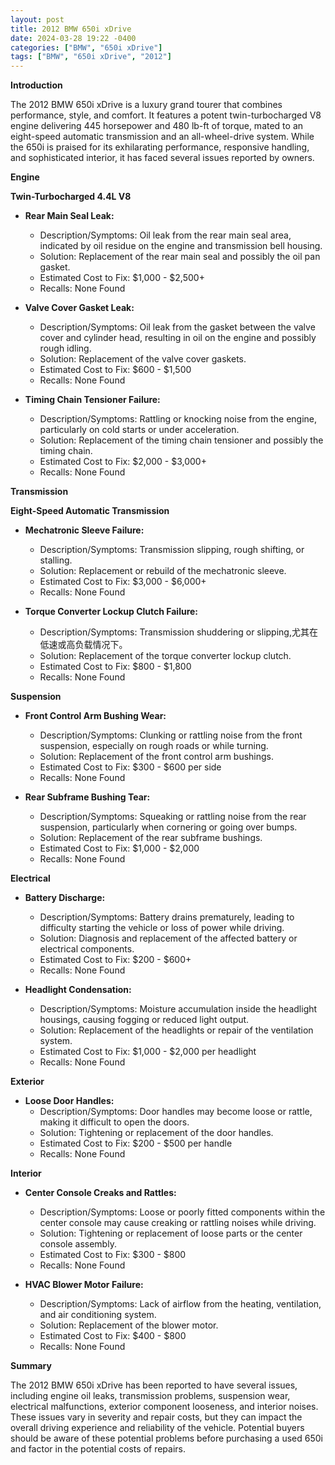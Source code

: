 ```yaml
---
layout: post
title: 2012 BMW 650i xDrive
date: 2024-03-28 19:22 -0400
categories: ["BMW", "650i xDrive"]
tags: ["BMW", "650i xDrive", "2012"]
---
```

**Introduction**

The 2012 BMW 650i xDrive is a luxury grand tourer that combines performance, style, and comfort. It features a potent twin-turbocharged V8 engine delivering 445 horsepower and 480 lb-ft of torque, mated to an eight-speed automatic transmission and an all-wheel-drive system. While the 650i is praised for its exhilarating performance, responsive handling, and sophisticated interior, it has faced several issues reported by owners.

**Engine**

**Twin-Turbocharged 4.4L V8**

- **Rear Main Seal Leak:**
    - Description/Symptoms: Oil leak from the rear main seal area, indicated by oil residue on the engine and transmission bell housing.
    - Solution: Replacement of the rear main seal and possibly the oil pan gasket.
    - Estimated Cost to Fix: $1,000 - $2,500+
    - Recalls: None Found

- **Valve Cover Gasket Leak:**
    - Description/Symptoms: Oil leak from the gasket between the valve cover and cylinder head, resulting in oil on the engine and possibly rough idling.
    - Solution: Replacement of the valve cover gaskets.
    - Estimated Cost to Fix: $600 - $1,500
    - Recalls: None Found

- **Timing Chain Tensioner Failure:**
    - Description/Symptoms: Rattling or knocking noise from the engine, particularly on cold starts or under acceleration.
    - Solution: Replacement of the timing chain tensioner and possibly the timing chain.
    - Estimated Cost to Fix: $2,000 - $3,000+
    - Recalls: None Found

**Transmission**

**Eight-Speed Automatic Transmission**

- **Mechatronic Sleeve Failure:**
    - Description/Symptoms: Transmission slipping, rough shifting, or stalling.
    - Solution: Replacement or rebuild of the mechatronic sleeve.
    - Estimated Cost to Fix: $3,000 - $6,000+
    - Recalls: None Found

- **Torque Converter Lockup Clutch Failure:**
    - Description/Symptoms: Transmission shuddering or slipping,尤其在低速或高负载情况下。
    - Solution: Replacement of the torque converter lockup clutch.
    - Estimated Cost to Fix: $800 - $1,800
    - Recalls: None Found

**Suspension**

- **Front Control Arm Bushing Wear:**
    - Description/Symptoms: Clunking or rattling noise from the front suspension, especially on rough roads or while turning.
    - Solution: Replacement of the front control arm bushings.
    - Estimated Cost to Fix: $300 - $600 per side
    - Recalls: None Found

- **Rear Subframe Bushing Tear:**
    - Description/Symptoms: Squeaking or rattling noise from the rear suspension, particularly when cornering or going over bumps.
    - Solution: Replacement of the rear subframe bushings.
    - Estimated Cost to Fix: $1,000 - $2,000
    - Recalls: None Found

**Electrical**

- **Battery Discharge:**
    - Description/Symptoms: Battery drains prematurely, leading to difficulty starting the vehicle or loss of power while driving.
    - Solution: Diagnosis and replacement of the affected battery or electrical components.
    - Estimated Cost to Fix: $200 - $600+
    - Recalls: None Found

- **Headlight Condensation:**
    - Description/Symptoms: Moisture accumulation inside the headlight housings, causing fogging or reduced light output.
    - Solution: Replacement of the headlights or repair of the ventilation system.
    - Estimated Cost to Fix: $1,000 - $2,000 per headlight
    - Recalls: None Found

**Exterior**

- **Loose Door Handles:**
    - Description/Symptoms: Door handles may become loose or rattle, making it difficult to open the doors.
    - Solution: Tightening or replacement of the door handles.
    - Estimated Cost to Fix: $200 - $500 per handle
    - Recalls: None Found

**Interior**

- **Center Console Creaks and Rattles:**
    - Description/Symptoms: Loose or poorly fitted components within the center console may cause creaking or rattling noises while driving.
    - Solution: Tightening or replacement of loose parts or the center console assembly.
    - Estimated Cost to Fix: $300 - $800
    - Recalls: None Found

- **HVAC Blower Motor Failure:**
    - Description/Symptoms: Lack of airflow from the heating, ventilation, and air conditioning system.
    - Solution: Replacement of the blower motor.
    - Estimated Cost to Fix: $400 - $800
    - Recalls: None Found

**Summary**

The 2012 BMW 650i xDrive has been reported to have several issues, including engine oil leaks, transmission problems, suspension wear, electrical malfunctions, exterior component looseness, and interior noises. These issues vary in severity and repair costs, but they can impact the overall driving experience and reliability of the vehicle. Potential buyers should be aware of these potential problems before purchasing a used 650i and factor in the potential costs of repairs.
